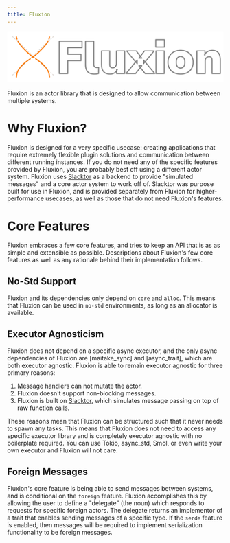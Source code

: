```yaml
---
title: Fluxion
---
```


![fluxion](assets/fluxion_wide.png)

Fluxion is an actor library that is designed to allow communication between multiple systems.

# Why Fluxion?

Fluxion is designed for a very specific usecase: creating applications that require extremely flexible plugin solutions and communication between different running instances. If you do not need any of the specific features provided by Fluxion, you are probably best off using a different actor system. Fluxion uses [Slacktor](https://github.com/peperworx/slacktor) as a backend to provide "simulated messages" and a core actor system to work off of. Slacktor was purpose built for use in Fluxion, and is provided separately from Fluxion for higher-performance usecases, as well as those that do not need Fluxion's features.

# Core Features

Fluxion embraces a few core features, and tries to keep an API that is as as simple and extensible as possible.
Descriptions about Fluxion's few core features as well as any rationale behind their implementation follows.

## No-Std Support

Fluxion and its dependencies only depend on `core` and `alloc`. This means that Fluxion can be used in `no-std` environments, as long as an allocator is available.

## Executor Agnosticism

Fluxion does not depend on a specific async executor, and the only async dependencies of Fluxion are [maitake_sync] and [async_trait], which are both executor agnostic.
Fluxion is able to remain executor agnostic for three primary reasons:
1. Message handlers can not mutate the actor.
2. Fluxion doesn't support non-blocking messages.
3. Fluxion is built on [Slacktor](https://github.com/peperworx/slacktor), which simulates message passing on top of raw function calls.
   
These reasons mean that Fluxion can be structured such that it never needs to spawn any tasks. This means that Fluxion does not need to access any specific executor library and is completely executor agnostic with no boilerplate required. You can use Tokio, async_std, Smol, or even write your own executor and Fluxion will not care.


## Foreign Messages

Fluxion's core feature is being able to send messages between systems, and is conditional on the `foreign` feature. Fluxion accomplishes this by allowing the user to define a "delegate" (the noun) which responds to requests for specific foreign actors. The delegate returns an implementor of a trait that enables sending messages of a specific type. If the `serde` feature is enabled, then messages will be required to implement serialization functionality to be foreign messages.